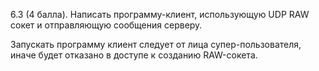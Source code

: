 6.3 (4 балла). Написать программу-клиент, использующую UDP RAW сокет и отправляющую сообщения серверу.

Запускать программу клиент следует от лица супер-пользователя, иначе будет отказано в доступе к созданию RAW-сокета.
